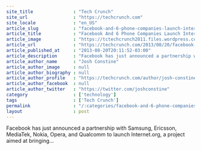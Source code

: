 ```yaml
---
site_title               : "Tech Crunch"
site_url                 : "https://techcrunch.com"
site_locale              : "en_US"
article_slug             : "facebook-and-6-phone-companies-launch-internet-org-to-bring-affordable-access-to-everyone"
article_title            : "Facebook And 6 Phone Companies Launch Internet.org To Bring Affordable Access To Everyone"
article_image            : "https://tctechcrunch2011.files.wordpress.com/2013/08/screen-shot-2013-08-20-at-8-30-12-pm.png?w=638&h=400&crop=1"
article_url              : "https://techcrunch.com/2013/08/20/facebook-internet-org/"
article_published_at     : "2013-08-20T20:11:52-03:00"
article_description      : "Facebook has just announced a partnership with Samsung, Ericsson, MediaTek, Nokia, Opera, and Qualcomm to launch Internet.org, a project aimed at bringing..."
article_author_name      : "Josh Constine"
article_author_image     : null
article_author_biography : null
article_author_profile   : "https://techcrunch.com/author/josh-constine/"
article_author_facebook  : null
article_author_twitter   : "https://twitter.com/joshconstine"
category                 : ['technology']
tags                     : ['Tech Crunch']
permalink                : "/:categories/facebook-and-6-phone-companies-launch-internet-org-to-bring-affordable-access-to-everyone/"
layout                   : post
---
```


Facebook has just announced a partnership with Samsung, Ericsson, MediaTek, Nokia, Opera, and Qualcomm to launch Internet.org, a project aimed at bringing...
